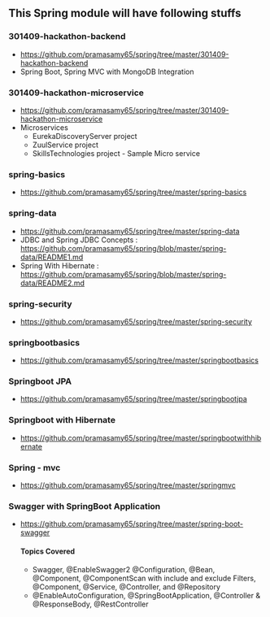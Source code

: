 ## This Spring module will have following stuffs

### 301409-hackathon-backend
 * https://github.com/pramasamy65/spring/tree/master/301409-hackathon-backend
 * Spring Boot, Spring MVC with MongoDB Integration

### 301409-hackathon-microservice
 * https://github.com/pramasamy65/spring/tree/master/301409-hackathon-microservice
 * Microservices 
	* EurekaDiscoveryServer project
	* ZuulService project
	* SkillsTechnologies project - Sample Micro service
		
### spring-basics
 * https://github.com/pramasamy65/spring/tree/master/spring-basics
	
### spring-data
 * https://github.com/pramasamy65/spring/tree/master/spring-data
 * JDBC and Spring JDBC Concepts : https://github.com/pramasamy65/spring/blob/master/spring-data/README1.md
 * Spring With Hibernate : https://github.com/pramasamy65/spring/blob/master/spring-data/README2.md

### spring-security
 * https://github.com/pramasamy65/spring/tree/master/spring-security

### springbootbasics
 * https://github.com/pramasamy65/spring/tree/master/springbootbasics

### Springboot JPA
 * https://github.com/pramasamy65/spring/tree/master/springbootjpa

### Springboot with Hibernate
* https://github.com/pramasamy65/spring/tree/master/springbootwithhibernate

### Spring - mvc
* https://github.com/pramasamy65/spring/tree/master/springmvc

### Swagger with SpringBoot Application

* https://github.com/pramasamy65/spring/tree/master/spring-boot-swagger

  #### Topics Covered

  - Swagger, @EnableSwagger2  @Configuration, @Bean, @Component, @ComponentScan with include and exclude Filters, @Component, @Service, @Controller, and @Repository
  - @EnableAutoConfiguration, @SpringBootApplication,  @Controller & @ResponseBody, @RestController

